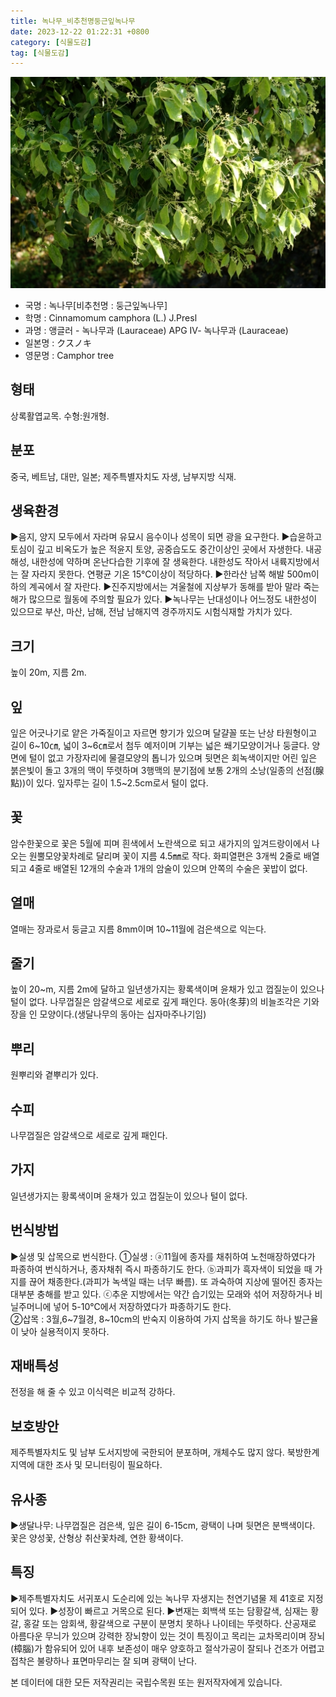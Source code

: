 ```yaml
---
title: 녹나무_비추천명둥근잎녹나무
date: 2023-12-22 01:22:31 +0800
category: [식물도감]
tag: [식물도감]
---
```




![녹나무[비추천명 : 둥근잎녹나무]](/assets/img/fileUpload/plants/basic/Lauraceae/Cinnamomum/11490/11490_1_th2.jpg)
- 국명 : 녹나무[비추천명 : 둥근잎녹나무]
- 학명 : Cinnamomum camphora (L.) J.Presl
- 과명 : 앵글러 - 녹나무과 (Lauraceae) APG Ⅳ- 녹나무과 (Lauraceae)
- 일본명 : クスノキ
- 영문명 : Camphor tree


## 형태
상록활엽교목. 수형:원개형.
## 분포
중국, 베트남, 대만, 일본; 제주특별자치도 자생, 남부지방 식재.
## 생육환경
▶음지, 양지 모두에서 자라며 유묘시 음수이나 성목이 되면 광을 요구한다.
▶습윤하고 토심이 깊고 비옥도가 높은 적윤지 토양, 공중습도도 중간이상인 곳에서 자생한다. 내공해성, 내한성에 약하며 온난다습한 기후에 잘 생육한다. 내한성도 작아서 내륙지방에서는 잘 자라지 못한다. 연평균 기온 15℃이상이 적당하다.
▶한라산 남쪽 해발 500m이하의 계곡에서 잘 자란다. 
▶진주지방에서는 겨울철에 지상부가 동해를 받아 말라 죽는 해가 많으므로 월동에 주의할 필요가 있다. 
▶녹나무는 난대성이나 어느정도 내한성이 있으므로 부산, 마산, 남해, 전남 남해지역 경주까지도 시험식재할 가치가 있다.
## 크기
높이 20m, 지름 2m. 
## 잎
잎은 어긋나기로 얕은 가죽질이고 자르면 향기가 있으며 달걀꼴 또는 난상 타원형이고 길이 6~10㎝, 넓이 3~6㎝로서 첨두 예저이며 기부는 넓은 쐐기모양이거나 둥글다. 양면에 털이 없고 가장자리에 물결모양의 톱니가 있으며 뒷면은 회녹색이지만 어린 잎은 붉은빛이 돌고 3개의 맥이 뚜렷하며 3행맥의 분기점에 보통 2개의 소낭(일종의 선점(腺點))이 있다. 잎자루는 길이 1.5~2.5cm로서 털이 없다.
## 꽃
암수한꽃으로 꽃은 5월에 피며 흰색에서 노란색으로 되고 새가지의 잎겨드랑이에서 나오는 원뿔모양꽃차례로 달리며 꽃이 지름 4.5㎜로 작다.  화피열편은 3개씩 2줄로 배열되고 4줄로 배열된 12개의 수술과 1개의 암술이 있으며 안쪽의 수술은 꽃밥이 없다.
## 열매
열매는 장과로서 둥글고 지름 8mm이며 10~11월에 검은색으로 익는다.
## 줄기
높이 20~m, 지름 2m에 달하고 일년생가지는 황록색이며 윤채가 있고 껍질눈이 있으나 털이 없다. 나무껍질은 암갈색으로 세로로 깊게 패인다. 동아(冬芽)의 비늘조각은 기와장을 인 모양이다.(생달나무의 동아는 십자마주나기임)
## 뿌리
원뿌리와 곁뿌리가 있다.
## 수피
 나무껍질은 암갈색으로 세로로 깊게 패인다.
## 가지
일년생가지는 황록색이며 윤채가 있고 껍질눈이 있으나 털이 없다.
## 번식방법
▶실생 및 삽목으로 번식한다. 
①실생 : ⓐ11월에 종자를 채취하여 노천매장하였다가 파종하여 번식하거나, 종자채취 즉시 파종하기도 한다. 
ⓑ과피가 흑자색이 되었을 때 가지를 끊어 채종한다.(과피가 녹색일 때는 너무 빠름). 또 과숙하여 지상에 떨어진 종자는 대부분 충해를 받고 있다. 
ⓒ추운 지방에서는 약간 습기있는 모래와 섞어 저장하거나 비닐주머니에 넣어 5-10℃에서 저장하였다가 파종하기도 한다.  
②삽목 : 3월,6~7월경, 8~10cm의 반숙지 이용하여 가지 삽목을 하기도 하나 발근율이 낮아 실용적이지 못하다.
## 재배특성
전정을 해 줄 수 있고 이식력은 비교적 강하다.
## 보호방안
제주특별자치도 및 남부 도서지방에 국한되어 분포하며, 개체수도 많지 않다. 북방한계지역에 대한 조사 및 모니터링이 필요하다.
## 유사종
▶생달나무: 나무껍질은 검은색, 잎은 길이 6-15cm, 광택이 나며 뒷면은 분백색이다. 꽃은 양성꽃, 산형상 취산꽃차례, 연한 황색이다.
## 특징
▶제주특별자치도 서귀포시 도순리에 있는 녹나무 자생지는 천연기념물 제 41호로 지정되어 있다.
▶성장이 빠르고 거목으로 된다.
▶변재는 회백색 또는 담황갈색, 심재는 황갈, 홍갈 또는 암회색, 황갈색으로 구분이 분명치 못하나 나이테는 뚜렷하다. 산공재로 아름다운 무늬가 있으며 강력한 장뇌향이 있는 것이 특징이고 목리는 교차목리이며 장뇌(樟腦)가 함유되어 있어 내후 보존성이 매우 양호하고 절삭가공이 잘되나 건조가 어렵고 접착은 불량하나 표면마무리는 잘 되며 광택이 난다.
 







본 데이터에 대한 모든 저작권리는 국립수목원 또는 원저작자에게 있습니다.
